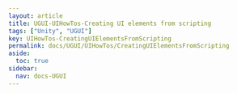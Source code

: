 ```yaml
---
layout: article
title: UGUI-UIHowTos-Creating UI elements from scripting
tags: ["Unity", "UGUI"]
key: UIHowTos-CreatingUIElementsFromScripting
permalink: docs/UGUI/UIHowTos/CreatingUIElementsFromScripting
aside:
  toc: true
sidebar:
  nav: docs-UGUI
---
```

